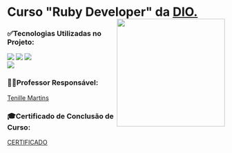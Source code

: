 <h1>Curso "Ruby Developer" da <a href="https://www.dio.me/curso-ruby-on-rails">DIO.</a></h1>
 <img  align="right" width="250px" style="margin-top:-20px" src="https://github.com/JMBeling/curso_Ruby_dio/assets/95389587/c2c79a31-83e1-4263-b91a-180920c7ed1a"> 

<div>
 <h3>✅Tecnologias Utilizadas no Projeto:</h3>
 <img src="https://img.shields.io/badge/Ruby-CC342D.svg?style=for-the-badge&logo=Ruby&logoColor=white">
 <img src="https://img.shields.io/badge/Ruby%20on%20Rails-CC0000.svg?style=for-the-badge&logo=Ruby-on-Rails&logoColor=white">
 <img src="https://img.shields.io/badge/Git-F05032.svg?style=for-the-badge&logo=Git&logoColor=white">
 <br>
 <img src="https://img.shields.io/badge/Visual%20Studio%20Code-007ACC.svg?style=for-the-badge&logo=Visual-Studio-Code&logoColor=white">
</div>


<div>
  <h3>🧑‍💻Professor Responsável:</h3>
 <a href="https://www.linkedin.com/in/tenille-martins-6a0139191/?originalSubdomain=br">Tenille Martins</a>
 </div>
 
 <div>
 <h3>🎓Certificado de Conclusão de Curso:</h3>
 <a href="">CERTIFICADO</a>
 </div>
